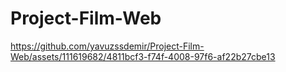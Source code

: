 # Project-Film-Web


https://github.com/yavuzssdemir/Project-Film-Web/assets/111619682/4811bcf3-f74f-4008-97f6-af22b27cbe13

